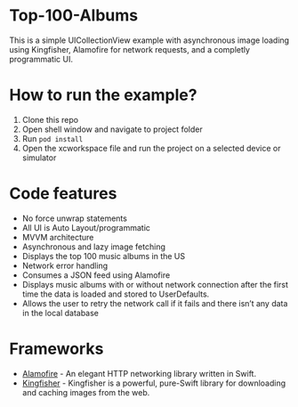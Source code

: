 # Top-100-Albums
This is a simple UICollectionView example with asynchronous image loading using Kingfisher, Alamofire for network requests, and a completly programmatic UI. 

# How to run the example?
1. Clone this repo
2. Open shell window and navigate to project folder
3. Run `pod install`
4. Open the xcworkspace file and run the project on a selected device or simulator

# Code features
- No force unwrap statements
- All UI is Auto Layout/programmatic
- MVVM architecture
- Asynchronous and lazy image fetching
- Displays the top 100 music albums in the US
- Network error handling
- Consumes a JSON feed using Alamofire
- Displays music albums with or without network connection after the first time the data is loaded and stored to UserDefaults.
- Allows the user to retry the network call if it fails and there isn’t any data in the local database

# Frameworks
- [Alamofire](https://github.com/Alamofire/Alamofire) - An elegant HTTP networking library written in Swift.
- [Kingfisher](https://github.com/onevcat/Kingfisher) - Kingfisher is a powerful, pure-Swift library for downloading and caching images from the web.
